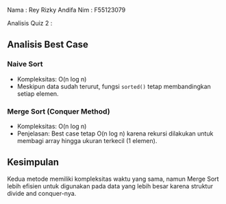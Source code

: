 Nama : Rey Rizky Andifa
Nim : F55123079


Analisis Quiz 2 :
## Analisis Best Case
### Naive Sort
- Kompleksitas: O(n log n)
- Meskipun data sudah terurut, fungsi `sorted()` tetap membandingkan setiap elemen.

### Merge Sort (Conquer Method)
- Kompleksitas: O(n log n)
- Penjelasan: Best case tetap O(n log n) karena rekursi dilakukan untuk membagi array hingga ukuran terkecil (1 elemen).

## Kesimpulan
Kedua metode memiliki kompleksitas waktu yang sama, namun Merge Sort lebih efisien untuk digunakan pada data yang lebih besar karena struktur divide and conquer-nya.
